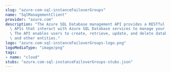 ```yaml
---
slug: "azure-com-sql-instanceFailoverGroups"
name: "SqlManagementClient"
provider: "azure.com"
description: "The Azure SQL Database management API provides a RESTful set of web\
  \ APIs that interact with Azure SQL Database services to manage your databases.\
  \ The API enables users to create, retrieve, update, and delete databases, servers,\
  \ and other entities."
logo: "azure.com-sql-instanceFailoverGroups-logo.png"
logoMediaType: "image/png"
tags:
- name: "cloud"
stubs: "azure.com-sql-instanceFailoverGroups-stubs.json"
---
```

